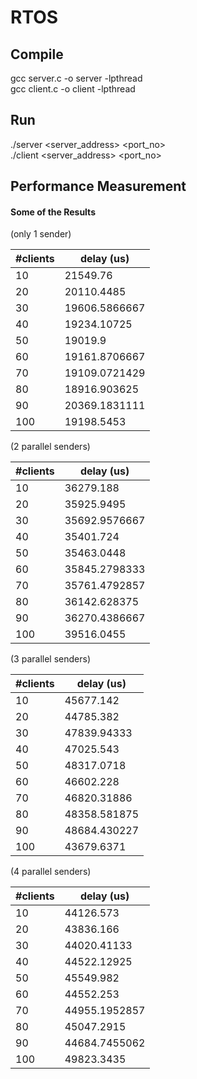 # RTOS

## Compile
gcc server.c -o server -lpthread <br/>
gcc client.c -o client -lpthread <br/>

## Run
./server <server_address> <port_no> <br/>
./client <server_address> <port_no> <br/>

## Performance Measurement

#### Some of the Results

(only 1 sender)

| #clients | delay (us)    |
|----------|---------------|
| 10       | 21549.76      |
| 20       | 20110.4485    |
| 30       | 19606.5866667 |
| 40       | 19234.10725   |
| 50       | 19019.9       |
| 60       | 19161.8706667 |
| 70       | 19109.0721429 |
| 80       | 18916.903625  |
| 90       | 20369.1831111 |
| 100      | 19198.5453    |

(2 parallel senders)

| #clients | delay (us)    |
|----------|---------------|
| 10       | 36279.188     |
| 20       | 35925.9495    |
| 30       | 35692.9576667 |
| 40       | 35401.724     |
| 50       | 35463.0448    |
| 60       | 35845.2798333 |
| 70       | 35761.4792857 |
| 80       | 36142.628375  |
| 90       | 36270.4386667 |
| 100      | 39516.0455    |

(3 parallel senders)

| #clients | delay (us)    |
|----------|---------------|
| 10       |  45677.142    |
| 20       |  44785.382    |
| 30       |  47839.94333  |
| 40       |  47025.543    |
| 50       |  48317.0718   |
| 60       |  46602.228    |
| 70       |  46820.31886  |
| 80       |  48358.581875 |
| 90       |  48684.430227 |
| 100      |  43679.6371   |

(4 parallel senders)

| #clients | delay (us)    |
|----------|-------------  |
| 10       |  44126.573    |
| 20       |  43836.166    |
| 30       |  44020.41133  |
| 40       |  44522.12925  |
| 50       |  45549.982    |
| 60       |  44552.253    |
| 70       |  44955.1952857|
| 80       |  45047.2915   |
| 90       |  44684.7455062|
| 100      |  49823.3435   |
